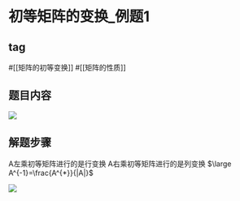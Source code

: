 # 初等矩阵的变换_例题1
## tag
#[[矩阵的初等变换]] #[[矩阵的性质]]
## 题目内容
![](https://rgdz-img.oss-cn-hangzhou.aliyuncs.com/img/20211023143011.png)

## 解题步骤
A左乘初等矩阵进行的是行变换
A右乘初等矩阵进行的是列变换
$\large
A^{-1}=\frac{A^{*}}{|A|}$

![](https://rgdz-img.oss-cn-hangzhou.aliyuncs.com/img/20211023145559.png)